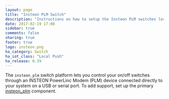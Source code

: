 ```yaml
---
layout: page
title: "Insteon PLM Switch"
description: "Instructions on how to setup the Insteon PLM switches locally within Home Assistant."
date: 2017-02-19 17:00
sidebar: true
comments: false
sharing: true
footer: true
logo: insteon.png
ha_category: Switch
ha_iot_class: "Local Push"
ha_release: 0.39
---
```


The `insteon_plm` switch platform lets you control your on/off switches through an INSTEON PowerLinc Modem (PLM) device connected directly to your system on a USB or serial port. To add support, set up the primary [insteon_plm](/components/insteon_plm/) component.
